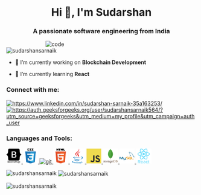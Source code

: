 <h1 align="center">Hi 👋, I'm Sudarshan</h1>
<h3 align="center">A passionate software engineering from India</h3>
<img align="right" alt="code" width="400" href="https://drive.google.com/file/d/1dbT3BrMssyNzEbbfeGM4q-LSWCjfGB6w/view?usp=sharing">

<p align="left"> <img src="https://komarev.com/ghpvc/?username=sudarshansarnaik&label=Profile%20views&color=0e75b6&style=flat" alt="sudarshansarnaik" /> </p>

- 🔭 I’m currently working on **Blockchain Development**

- 🌱 I’m currently learning **React**

<h3 align="left">Connect with me:</h3>
<p align="left">
<a href="https://linkedin.com/in/https://www.linkedin.com/in/sudarshan-sarnaik-35a163253/" target="blank"><img align="center" src="https://raw.githubusercontent.com/rahuldkjain/github-profile-readme-generator/master/src/images/icons/Social/linked-in-alt.svg" alt="https://www.linkedin.com/in/sudarshan-sarnaik-35a163253/" height="30" width="40" /></a>
<a href="https://auth.geeksforgeeks.org/user/https://auth.geeksforgeeks.org/user/sudarshansarnaik564/?utm_source=geeksforgeeks&utm_medium=my_profile&utm_campaign=auth_user" target="blank"><img align="center" src="https://raw.githubusercontent.com/rahuldkjain/github-profile-readme-generator/master/src/images/icons/Social/geeks-for-geeks.svg" alt="https://auth.geeksforgeeks.org/user/sudarshansarnaik564/?utm_source=geeksforgeeks&utm_medium=my_profile&utm_campaign=auth_user" height="30" width="40" /></a>
</p>

<h3 align="left">Languages and Tools:</h3>
<p align="left"> <a href="https://getbootstrap.com" target="_blank" rel="noreferrer"> <img src="https://raw.githubusercontent.com/devicons/devicon/master/icons/bootstrap/bootstrap-plain-wordmark.svg" alt="bootstrap" width="40" height="40"/> </a> <a href="https://www.w3schools.com/css/" target="_blank" rel="noreferrer"> <img src="https://raw.githubusercontent.com/devicons/devicon/master/icons/css3/css3-original-wordmark.svg" alt="css3" width="40" height="40"/> </a> <a href="https://git-scm.com/" target="_blank" rel="noreferrer"> <img src="https://www.vectorlogo.zone/logos/git-scm/git-scm-icon.svg" alt="git" width="40" height="40"/> </a> <a href="https://www.w3.org/html/" target="_blank" rel="noreferrer"> <img src="https://raw.githubusercontent.com/devicons/devicon/master/icons/html5/html5-original-wordmark.svg" alt="html5" width="40" height="40"/> </a> <a href="https://www.java.com" target="_blank" rel="noreferrer"> <img src="https://raw.githubusercontent.com/devicons/devicon/master/icons/java/java-original.svg" alt="java" width="40" height="40"/> </a> <a href="https://developer.mozilla.org/en-US/docs/Web/JavaScript" target="_blank" rel="noreferrer"> <img src="https://raw.githubusercontent.com/devicons/devicon/master/icons/javascript/javascript-original.svg" alt="javascript" width="40" height="40"/> </a> <a href="https://www.mongodb.com/" target="_blank" rel="noreferrer"> <img src="https://raw.githubusercontent.com/devicons/devicon/master/icons/mongodb/mongodb-original-wordmark.svg" alt="mongodb" width="40" height="40"/> </a> <a href="https://www.mysql.com/" target="_blank" rel="noreferrer"> <img src="https://raw.githubusercontent.com/devicons/devicon/master/icons/mysql/mysql-original-wordmark.svg" alt="mysql" width="40" height="40"/> </a> <a href="https://reactjs.org/" target="_blank" rel="noreferrer"> <img src="https://raw.githubusercontent.com/devicons/devicon/master/icons/react/react-original-wordmark.svg" alt="react" width="40" height="40"/> </a> </p>

<p><img align="left" src="https://github-readme-stats.vercel.app/api/top-langs?username=sudarshansarnaik&show_icons=true&locale=en&layout=compact" alt="sudarshansarnaik" /></p>

<p>&nbsp;<img align="center" src="https://github-readme-stats.vercel.app/api?username=sudarshansarnaik&show_icons=true&locale=en" alt="sudarshansarnaik" /></p>

<p><img align="center" src="https://github-readme-streak-stats.herokuapp.com/?user=sudarshansarnaik&" alt="sudarshansarnaik" /></p>
